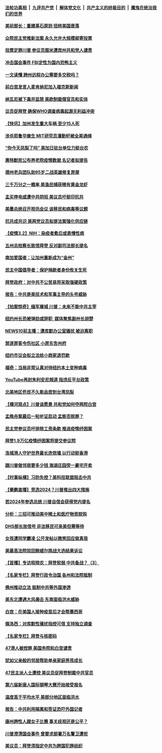 ####  [法轮功真相](../../../../basic/blob/master/README.md?t=03030801) &nbsp;|&nbsp; [九评共产党](../../../../9ping.md/blob/master/README.md?t=03030801) &nbsp;|&nbsp; [解体党文化](../../../../jtdwh.md/blob/master/README.md?t=03030801)  &nbsp;|&nbsp; [共产主义的终极目的](../../../../gczydzjmd.md/blob/master/README.md?t=03030801) &nbsp;|&nbsp; [魔鬼在统治我们的世界](../../../../mgztzwmdsj.md/blob/master/README.md?t=03030801) 

#### [美前部长：重建基石原则 扭转美国衰落](../pages/nsc412/n12784821.md?t=03030801) 

#### [众院民主党推新法案 永久允许大规模邮寄投票](../pages/nsc412/n12785502.md?t=03030801) 

#### [投票定罪川普 参议员图米遭宾州共和党人谴责](../pages/nsc412/n12785422.md?t=03030801) 

#### [冲击国会事件 FBI定性为国内恐怖主义](../pages/nsc412/n12785417.md?t=03030801) 

#### [一文读懂  跨州远程办公需要多交税吗？](../pages/nsc412/n12783677.md?t=03030801) 

#### [前白宫发言人麦肯纳尼加入福克斯新闻](../pages/nsc412/n12785301.md?t=03030801) 

#### [纳瓦尼被下毒并监禁 美欧制裁俄官员和实体](../pages/nsc412/n12785262.md?t=03030801) 

#### [议员促拜登 确保WHO调查病毒起源无利益冲突](../pages/nsc412/n12785284.md?t=03030801) 

#### [【快讯】加州发生重大车祸 至少15人死](../pages/nsc412/n12785235.md?t=03030801) 

#### [涉杀耶鲁华裔生 MIT研究员潘勤轩被全美通缉](../pages/nsc412/n12785158.md?t=03030801) 

#### [“你今天凤梨了吗” 美加日驻台单位力挺台农](../pages/nsc412/n12785123.md?t=03030801) 

#### [惠特默拒公布养老院疫情数据 名记者拟提告](../pages/nsc412/n12784954.md?t=03030801) 

#### [德州老兵团队助95岁二战英雄修复房屋](../pages/nsc412/n12784795.md?t=03030801) 

#### [三千万分之一概率 美渔民捕获稀有黄金龙虾](../pages/nsc412/n12784392.md?t=03030801) 

#### [孟买停电或遭中共阴招 美议员吁挺印抗共](../pages/nsc412/n12784962.md?t=03030801) 

#### [美墨总统召开视讯会议 谈移民和病毒等议题](../pages/nsc412/n12784836.md?t=03030801) 

#### [抗共成共识 美两党议员拟提法案强化供应链](../pages/nsc412/n12784677.md?t=03030801) 

#### [【疫情3.2】NIH：染疫者愈后或患慢性病](../pages/nsc412/n12784388.md?t=03030801) 

#### [五州总检察长致信拜登 反对副司法部长提名](../pages/nsc412/n12784326.md?t=03030801) 

#### [南加爱国者：让加州重新成为“金州”](../pages/nsc412/n12784072.md?t=03030801) 

#### [民主中国倡导者：保护捐款者身份攸关生死](../pages/nsc412/n12783886.md?t=03030801) 

#### [拜登政府：对中共不公贸易将采取强硬政策](../pages/nsc412/n12783501.md?t=03030801) 

#### [报告：中共是美技术和军事主导的头号威胁](../pages/nsc412/n12783186.md?t=03030801) 

#### [【拍案惊奇】缅军屠城 川普：未来不能中共主宰](../pages/nsc412/n12783537.md?t=03030801) 

#### [纽约州长恐被弹劾或辞职 媒体聚焦副州长胡楚](../pages/nsc412/n12783692.md?t=03030801) 

#### [NEWS10前主播：遭库默办公室骚扰 被迫离职](../pages/nsc412/n12783752.md?t=03030801) 

#### [禁逐房客令伤社区  小房东吿州府](../pages/nsc412/n12783832.md?t=03030801) 

#### [纽约市议会拟立法给小商家退罚款](../pages/nsc412/n12783686.md?t=03030801) 

#### [福奇：当局非常认真对待纽约本土变种病毒](../pages/nsc412/n12783754.md?t=03030801) 

#### [YouTube再封朱利安尼频道 指违反平台政策](../pages/nsc412/n12783444.md?t=03030801) 

#### [北美地区侨民不久能品尝到台湾凤梨](../pages/nsc412/n12783615.md?t=03030801) 

#### [【横河观点】川普谈愿景 共和党如何夺两院白宫](../pages/nsc412/n12783290.md?t=03030801) 

#### [孟晚舟案最后一轮听证启动  孟能否脱罪？](../pages/nsc412/n12783593.md?t=03030801) 

#### [民主党参议员吁排除工资条款 推进疫情纾困案](../pages/nsc412/n12783476.md?t=03030801) 

#### [拜登1.9万亿疫情纾困案将提交参议院](../pages/nsc412/n12783255.md?t=03030801) 

#### [洛城港人守护世界最长连侬墙 以行动挺香港](../pages/nsc412/n12783346.md?t=03030801) 

#### [跟川普做邻居要多少钱 海湖庄园旁一豪宅开卖](../pages/nsc412/n12783375.md?t=03030801) 

#### [【时事纵横】习防失控？美科技联盟阻击中共](../pages/nsc412/n12782771.md?t=03030801) 

#### [【秦鹏直播】竞选2024？川普推出四大措施](../pages/nsc412/n12783295.md?t=03030801) 

#### [若2024年参选总统 川普自信会获得党内提名](../pages/nsc412/n12783357.md?t=03030801) 

#### [分析：三招可推动美中稀土和医疗物资脱钩](../pages/nsc412/n12779806.md?t=03030801) 

#### [DHS部长放信号 非法移民可来美但需等待](../pages/nsc412/n12783009.md?t=03030801) 

#### [女孩遭同学霸凌 公开发帖以微笑回应做真我](../pages/nsc412/n12782484.md?t=03030801) 

#### [美最高法院驳回鲍威尔挑战大选结果诉讼](../pages/nsc412/n12783021.md?t=03030801) 

#### [【首播】专访程晓农：拜登软弱 中共备战？（3）](../pages/nsc412/n12779494.md?t=03030801) 

#### [【名家专栏】拜登行政令治国 各州和法院抵制](../pages/nsc412/n12782525.md?t=03030801) 

#### [佛州推动立法 抵制中共等外国渗透](../pages/nsc412/n12783025.md?t=03030801) 

#### [美东北遭遇大风袭击 东南面临洪水威胁](../pages/nsc412/n12782976.md?t=03030801) 

#### [白宫：在美国人接种疫苗后才会帮墨西哥](../pages/nsc412/n12783011.md?t=03030801) 

#### [佩洛西：对库默性骚扰指控可信 支持独立调查](../pages/nsc412/n12782946.md?t=03030801) 

#### [【名家专栏】拜登与核密码](../pages/nsc412/n12782508.md?t=03030801) 

#### [47港人被控罪 美国务院和白宫谴责](../pages/nsc412/n12782844.md?t=03030801) 

#### [犹如父亲般的邻居帮助单亲家庭男孩成长](../pages/nsc412/n12782389.md?t=03030801) 

#### [47民主派人士遭控 美议员促拜登制裁中共官员](../pages/nsc412/n12782753.md?t=03030801) 

#### [第六届新唐人国际钢琴大赛开始接受报名](../pages/nsc412/n12782537.md?t=03030801) 

#### [温度高于平均水平 美部分地区面临洪水](../pages/nsc412/n12782469.md?t=03030801) 

#### [报告：中共利用隔离和签证恐吓外国记者](../pages/nsc412/n12782692.md?t=03030801) 

#### [康州跨性人跟女子比赛 事关歧视还是公平？](../pages/nsc412/n12781404.md?t=03030801) 

#### [川普澄清国会事件 曾要求部署万名警卫遭拒](../pages/nsc412/n12782601.md?t=03030801) 

#### [美议员：拜登须指定中共为跨国犯罪组织](../pages/nsc412/n12782585.md?t=03030801) 

